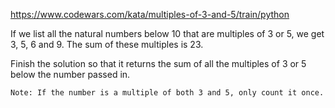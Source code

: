https://www.codewars.com/kata/multiples-of-3-and-5/train/python

If we list all the natural numbers below 10 that are multiples of 3 or 5, we get 3, 5, 6 and 9. The sum of these multiples is 23.

Finish the solution so that it returns the sum of all the multiples of 3 or 5 below the number passed in.
```
Note: If the number is a multiple of both 3 and 5, only count it once.
```
